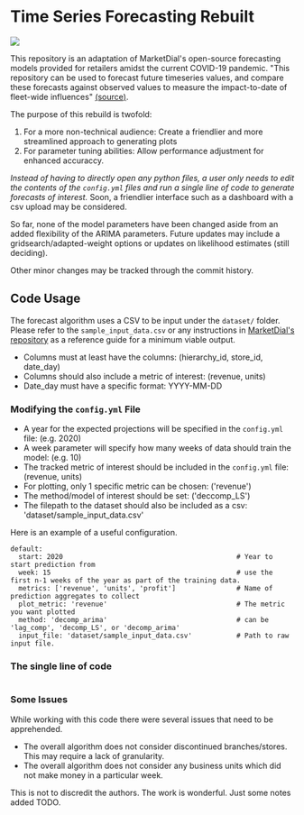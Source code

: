# Time Series Forecasting Rebuilt 

![](https://raw.githubusercontent.com/tykiww/timeseries-impacted-projections/master/Output/2020_projections_decomp_LS_0.png)

This repository is an adaptation of MarketDial's open-source forecasting models provided for retailers amidst the current COVID-19 pandemic. "This repository can be used to forecast future timeseries values, and compare these forecasts against observed values to measure the impact-to-date of fleet-wide influences" [(source)](https://github.com/gkropf/timeseries-impacted-projections).

The purpose of this rebuild is twofold:
  1) For a more non-technical audience: Create a friendlier and more streamlined approach to generating plots
  2) For parameter tuning abilities: Allow performance adjustment for enhanced accuraccy.

*Instead of having to directly open any python files, a user only needs to edit the contents of the `config.yml` files and run a single line of code to generate forecasts of interest.* Soon, a friendlier interface such as a dashboard with a csv upload may be considered.

So far, none of the model parameters have been changed aside from an added flexibility of the ARIMA parameters. Future updates may include a gridsearch/adapted-weight options or updates on likelihood estimates (still deciding).

Other minor changes may be tracked through the commit history.

## Code Usage

The forecast algorithm uses a CSV to be input under the `dataset/` folder. Please refer to the `sample_input_data.csv` or any instructions in [MarketDial's repository](https://github.com/gkropf/timeseries-impacted-projections) as a reference guide for a minimum viable output.

- Columns must at least have the columns: (hierarchy_id, store_id, date_day)
- Columns should also include a metric of interest: (revenue, units)
- Date_day must have a specific format: YYYY-MM-DD

### Modifying the `config.yml` File


- A year for the expected projections will be specified in the `config.yml` file: (e.g. 2020)
- A week parameter will specify how many weeks of data should train the model: (e.g. 10)
- The tracked metric of interest should be included in the `config.yml` file: (revenue, units)
- For plotting, only 1 specific metric can be chosen: ('revenue')
- The method/model of interest should be set: ('deccomp_LS')
- The filepath to the dataset should also be included as a csv: 'dataset/sample_input_data.csv'

Here is an example of a useful configuration.

```
default:
  start: 2020                                           # Year to start prediction from
  week: 15                                              # use the first n-1 weeks of the year as part of the training data.
  metrics: ['revenue', 'units', 'profit']               # Name of prediction aggregates to collect
  plot_metric: 'revenue'                                # The metric you want plotted
  method: 'decomp_arima'                                # can be 'lag_comp', 'decomp_LS', or 'decomp_arima'
  input_file: 'dataset/sample_input_data.csv'           # Path to raw input file.
```


### The single line of code

```

```

### Some Issues

While working with this code there were several issues that need to be apprehended.
- The overall algorithm does not consider discontinued branches/stores. This may require a lack of granularity.
- The overall algorithm does not consider any business units which did not make money in a particular week.


This is not to discredit the authors. The work is wonderful. Just some notes added TODO.

